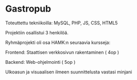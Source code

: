 # Gastropub
Toteuttettu tekniikoilla: MySQL, PHP, JS, CSS, HTML5

Projektiin osallistui 3 henkilöä.

Ryhmäprojekti oli osa HAMK:n seuraavia kursseja:

Frontend:
 Staattisen verkkosivun rakentaminen ( 4op )

Backend:
 Web-ohjelmointi ( 5op )

Ulkoasun ja visuaalisen ilmeen suunnittelusta vastasi minjani 
